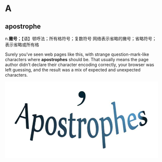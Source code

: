 # A

## apostrophe

n.**撇号**；【语】顿呼法；所有格符号；复数符号
网络表示省略的撇号；省略符号；表示省略或所有格

Surely you’ve seen web pages like this, with strange question-mark-like characters where **apostrophes** should be. That usually means the page author didn’t declare their character encoding correctly, your browser was left guessing, and the result was a mix of expected and unexpected characters. 

![](images/apostrophes.jpg)


